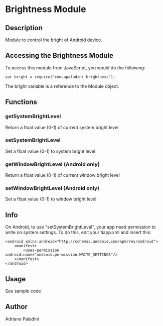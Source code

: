 # Brightness Module

## Description

Module to control the bright of Android device.


## Accessing the Brightness Module

To access this module from JavaScript, you would do the following:

	var bright = require("com.apaladini.brightness");

The bright variable is a reference to the Module object.	

## Functions

### getSystemBrightLevel

Return a float value (0-1) of current system bright level

### setSystemBrightLevel

Set a float value (0-1) to system bright level

### getWindowBrightLevel (Android only)

Return a float value (0-1) of current window bright level

### setWindowBrightLevel (Android only)

Set a float value (0-1) to window bright level

## Info

On Android, to use "setSystemBrightLevel", your app need permission to write on system settings. To do this, edit your tiapp.xml and insert this:

	<android xmlns:android="http://schemas.android.com/apk/res/android">
	    <manifest>
	        <uses-permission android:name="android.permission.WRITE_SETTINGS"/>
	    </manifest>
	</android>

## Usage

See sample code

## Author

Adriano Paladini
